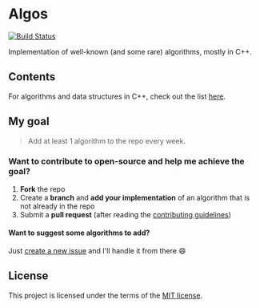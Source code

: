 # Algos
[![Build Status](https://travis-ci.org/faheel/Algos.svg?branch=master)](https://travis-ci.org/faheel/Algos)

Implementation of well-known (and some rare) algorithms, mostly in C++.

## Contents
For algorithms and data structures in C++, check out the list [here](C++).

## My goal
> Add at least 1 algorithm to the repo every week.

### Want to contribute to open-source and help me achieve the goal?
1. **Fork** the repo
2. Create a **branch** and **add your implementation** of an algorithm that is not already in the repo 
3. Submit a **pull request** (after reading the [contributing guidelines](CONTRIBUTING.md))

#### Want to suggest some algorithms to add?
Just [create a new issue](https://github.com/faheel/algos/issues/new "Create a new issue") and I'll handle it from there :smile:

## License
This project is licensed under the terms of the [MIT license](LICENSE.md).
